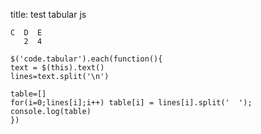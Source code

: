 title: test tabular js

```tabular
C  D  E
   2  4
```

```
$('code.tabular').each(function(){
text = $(this).text()
lines=text.split('\n')

table=[]
for(i=0;lines[i];i++) table[i] = lines[i].split('  ');
console.log(table)
})
```
